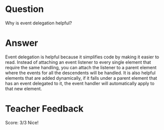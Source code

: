 # Question
Why is event delegation helpful?

# Answer
Event delegation is helpful because it simplifies code by making it easier to read. Instead of attaching an event listener to every single element that require the same handling, you can attach the listener to a parent element where the events for all the descendents will be handled. It is also helpful elements that are added dynamically, if it falls under a parent element that has an event delegated to it, the event handler will automatically apply to that new element.

# Teacher Feedback
Score: 3/3
Nice!